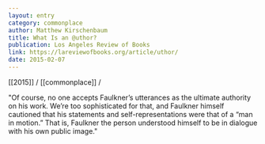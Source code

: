 ```yaml
---
layout: entry
category: commonplace
author: Matthew Kirschenbaum
title: What Is an @uthor?
publication: Los Angeles Review of Books
link: https://lareviewofbooks.org/article/uthor/
date: 2015-02-07
---
```


[[2015]] / [[commonplace]] / 

"Of course, no one accepts Faulkner’s utterances as the ultimate authority on his work. We’re too sophisticated for that, and Faulkner himself cautioned that his statements and self-representations were that of a “man in motion.” That is, Faulkner the person understood himself to be in dialogue with his own public image."
 
 
